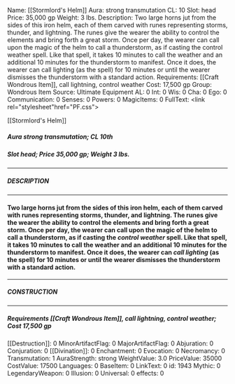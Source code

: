 Name: [[Stormlord's Helm]]
Aura: strong transmutation
CL: 10
Slot: head
Price: 35,000 gp
Weight: 3 lbs.
Description: Two large horns jut from the sides of this iron helm, each of them carved with runes representing storms, thunder, and lightning. The runes give the wearer the ability to control the elements and bring forth a great storm. Once per day, the wearer can call upon the magic of the helm to call a thunderstorm, as if casting the control weather spell. Like that spell, it takes 10 minutes to call the weather and an additional 10 minutes for the thunderstorm to manifest. Once it does, the wearer can call lighting (as the spell) for 10 minutes or until the wearer dismisses the thunderstorm with a standard action.
Requirements: [[Craft Wondrous Item]], call lightning, control weather
Cost: 17,500 gp
Group: Wondrous Item
Source: Ultimate Equipment
AL: 0
Int: 0
Wis: 0
Cha: 0
Ego: 0
Communication: 0
Senses: 0
Powers: 0
MagicItems: 0
FullText: <link rel="stylesheet"href="PF.css"><div class="heading"><p class="alignleft">[[Stormlord's Helm]]</p><div style="clear: both;"></div></div><div><h5><b>Aura </b>strong transmutation; <b>CL </b>10th</h5><h5><b>Slot </b>head; <b>Price </b>35,000 gp; <b>Weight </b>3 lbs.</h5></div><hr/><div><h5><b>DESCRIPTION</b></h5></div><hr/><div><h4><p>Two large horns jut from the sides of this iron helm, each of them carved with runes representing storms, thunder, and lightning. The runes give the wearer the ability to control the elements and bring forth a great storm. Once per day, the wearer can call upon the magic of the helm to call a thunderstorm, as if casting the <i>control weather</i> spell. Like that spell, it takes 10 minutes to call the weather and an additional 10 minutes for the thunderstorm to manifest. Once it does, the wearer can <i>call lighting</i> (as the spell) for 10 minutes or until the wearer dismisses the thunderstorm with a standard action.</p></h4></div><hr/><div><h5><b>CONSTRUCTION</b></h5></div><hr/><div><h5><b>Requirements </b>[[Craft Wondrous Item]], <i>call lightning</i>, <i>control weather</i>; <b>Cost </b>17,500 gp</h5></div>
[[Destruction]]: 0
MinorArtifactFlag: 0
MajorArtifactFlag: 0
Abjuration: 0
Conjuration: 0
[[Divination]]: 0
Enchantment: 0
Evocation: 0
Necromancy: 0
Transmutation: 1
AuraStrength: strong
WeightValue: 3.0
PriceValue: 35000
CostValue: 17500
Languages: 0
BaseItem: 0
LinkText: 0
id: 1943
Mythic: 0
LegendaryWeapon: 0
Illusion: 0
Universal: 0
effects: 0
